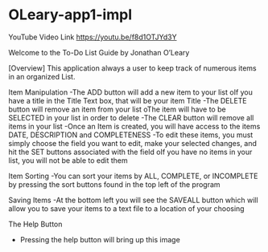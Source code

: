 # OLeary-app1-impl

YouTube Video Link
https://youtu.be/f8d1OTJYd3Y

Welcome to the To-Do List Guide
by Jonathan O’Leary

[Overview]
This application always a user to keep track of numerous items in an organized List.

Item Manipulation
	-The ADD button will add a new item to your list
		oIf you have a title in the Title Text box, that will be your item Title
	-The DELETE button will remove an item from your list
		oThe item will have to be SELECTED in your list in order to delete
	-The CLEAR button will remove all items in your list
	-Once an Item is created, you will have access to the items DATE, DESCRIPTION and COMPLETENESS
	-To edit these items, you must simply choose the field you want to edit, make your selected changes, 
	  and hit the SET buttons associated with the field
		oIf you have no items in your list, you will not be able to edit them

Item Sorting
	-You can sort your items by ALL, COMPLETE, or INCOMPLETE by pressing the sort buttons found in the top left of the program

Saving Items
	-At the bottom left you will see the SAVEALL button which will allow you to save your items to a text
          file to a location of your choosing

The Help Button
-	Pressing the help button will bring up this image


